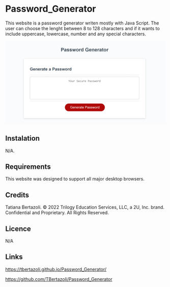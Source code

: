 # Password_Generator

This website is a password generator writen mostly with Java Script.
The user can choose the lenght between 8 to 128 characters and if it wants to include uppercase, lowercase, number and any special characters.

<img src="assets\images\website screenshot.png" alt="image of a blank square and a button">

## Instalation
N/A.

## Requirements
This website was designed to support all major desktop browsers.

## Credits
Tatiana Bertazoli. © 2022 Trilogy Education Services, LLC, a 2U, Inc. brand. Confidential and Proprietary. All Rights Reserved.

## Licence
N/A

## Links
https://tbertazoli.github.io/Password_Generator/

https://github.com/TBertazoli/Password_Generator